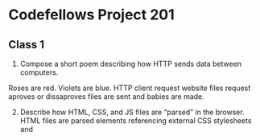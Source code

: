 
# Codefellows Project 201

 ## Class 1


1. Compose a short poem describing how HTTP sends data between computers.

Roses are red.
Violets are blue.
HTTP client request website files
request aproves or dissaproves
files are sent and babies are made.

2. Describe how HTML, CSS, and JS files are “parsed” in the browser. 
HTML files are parsed <link> elements referencing external CSS stylesheets and <script> for any external JavaScript. as the browser is parsing it send requests for any CSS files and JS files. The browser then generates the DOM tree and applies the styles from the CSSOM tree and executes the JavaScript.

3. How can you find images to add to a Website?
google

4. How do you create a String vs a Number in JavaScript?
quotes, not quotes

5. What is a Variable and why are they important in JavaScript?
a variable is anything that can vary. variable stores the data value that can be changed later on. Use the reserved keyword var to declare a variable in JavaScript



1. What is an HTML attribute?
An HTML attribute is something that adds an extra function to an element in HTML....
"An HTML attribute is a piece of markup language used to adjust the behavior or display of an HTML element. For example, attributes can be used to change the color, size, or functionality of HTML elements.

Attributes are used by including them in an opening HTML tag:

<tag_name attribute_name="value">Content</tag_name>
An attribute includes the attribute name followed by an equals sign (=) and a value wrapped in quotes. Note that values are often declared by using a value name and value. For example, the style attribute can be used to change the font-size value name to the value of 40px:

<tag_name style="font-size:40px">This text content will be sized to 40 pixels by the web browser.</tag_name>" - 

2. Describe the Anatomy of an HTMl element.
Anatomy of an HTML element 
Paragraph element including opening tag, content reading 'my cat is very grumpy', and a closing tag
The main parts of our element are as follows:

*The opening tag: This consists of the name of the element (in this case, p), wrapped in opening and closing angle brackets. This states where the element begins or starts to take effect — in this case where the paragraph begins.
*The closing tag: This is the same as the opening tag, except that it includes a forward slash before the element name. This states where the element ends — in this case where the paragraph ends. Failing to add a closing tag is one of the standard beginner errors and can lead to strange results.
*The content: This is the content of the element, which in this case, is just text.
*The element: The opening tag, the closing tag, and the content together comprise the element.
Elements can also have attributes that look like the following:

3. What is the Difference between <article> and <section> element tags?


4. What Elements does a “typical” website include?
5. How does metadata influence Search Engine Optimization?
6. How is the <meta> HTML tag used when specifying metadata?

Miscellaneous



What is the first step to designing a Website?
What is the most important question to answer when designing a Website?
Semantics.

Why should you use an <h1> element over a <span> element to display a top level heading?
What are the benefits of using semantic tags in our HTML?

_ What is JavaScript _

1. Describe 2 things that require JavaScript in the Browser?
2. How can you add JavaScript to an HTML document?
